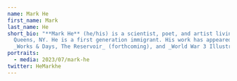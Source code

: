 ```yaml
---
name: Mark He
first_name: Mark
last_name: He
short_bio: "**Mark He** (he/his) is a scientist, poet, and artist living in
  Queens, NY. He is a first generation immigrant. His work has appeared in
  _Works & Days, The Reservoir_ (forthcoming), and _World War 3 Illustrated._"
portraits:
  - media: 2023/07/mark-he
twitter: HeMarkhe
---
```

